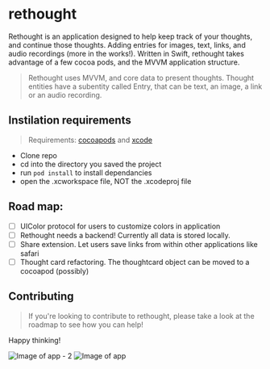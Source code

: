 # rethought
Rethought is an application designed to help keep track of your thoughts, and continue those thoughts.  Adding entries for images, text, links,  and audio recordings (more in the works!).  Written in Swift, rethought takes advantage of a few cocoa pods, and the MVVM application structure. 


> Rethought uses MVVM, and core data to present thoughts.  Thought entities have a subentity called Entry, that can be text, an image, a link or an audio recording.  

## Instilation requirements 
> Requirements:  [cocoapods](https://cocoapods.org) and [xcode](https://apple.com/developer)
* Clone repo
* cd into the directory you saved the project
* run `pod install` to install dependancies 
* open the .xcworkspace file, NOT the .xcodeproj file

## Road map: 
- [ ] UIColor protocol for users to customize colors in application
- [ ] Rethought needs a backend! Currently all data is stored locally. 
- [ ] Share extension.  Let users save links from within other applications like safari
- [ ] Thought card refactoring.  The thoughtcard object can be moved to a cocoapod (possibly)

## Contributing
> If you're looking to contribute to rethought, please take a look at the roadmap to see how you can help!

Happy thinking! 

![Image of app - 2](https://s3-us-west-2.amazonaws.com/gifton/rethoughtImage2.png)
![Image of app](https://s3-us-west-2.amazonaws.com/gifton/rethoughtImage1.png)

